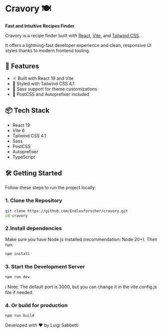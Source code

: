 # Cravory 🍽️  
**Fast and Intuitive Recipes Finder**

Cravory is a recipe finder built with [React](https://react.dev/), [Vite](https://vitejs.dev/), and [Tailwind CSS](https://tailwindcss.com/).  

It offers a lightning-fast developer experience and clean, responsive UI styles thanks to modern frontend tooling.

## 🚀 Features

- ⚛️ Built with React 19 and Vite
- 🎨 Styled with Tailwind CSS 4.1
- 💨 Sass support for theme customizations
- 🧩 PostCSS and Autoprefixer included

## 📦 Tech Stack

- React 19
- Vite 6
- Tailwind CSS 4.1
- Sass
- PostCSS
- Autoprefixer
- TypeScript

## 🛠️ Getting Started

Follow these steps to run the project locally:

### 1. Clone the Repository

```bash
git clone https://github.com/Endlosforscher/cravory.git
cd cravory
```

### 2.Install dependencies
Make sure you have Node.js installed (recommendation: Node 20+).
Then run:

```bash
npm install
```

### 3. Start the Development Server
```bash
npm run dev
```

ℹ️ Note: The default port is 3000, but you can change it in the vite.config.js file if needed.

### 4. Or build for production
```bash
npm run build
```

Developed with ❤️ by Luigi Sabbetti